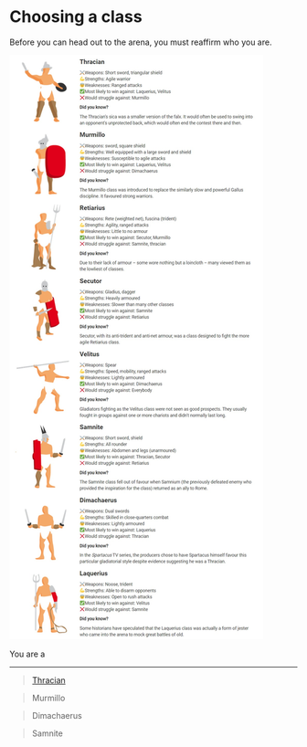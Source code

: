 # Choosing a class

Before you can head out to the arena, you must reaffirm who you are.

[![Class details](../assets/classes.jpeg)](https://www.historyanswers.co.uk/ancient/what-were-the-different-types-of-gladiator/ "Go to source")

You are a

---

> [Thracian](3_thracian.md)

> Murmillo

> Dimachaerus

> Samnite
